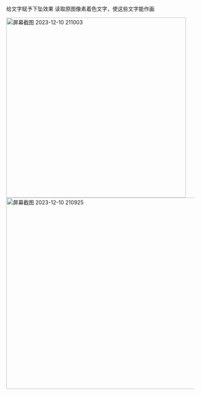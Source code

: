 给文字赋予下坠效果
读取原图像素着色文字，使这些文字能作画

<img width="480" alt="屏幕截图 2023-12-10 211003" src="https://github.com/MouseCen/-/assets/150002150/faf72550-211e-4dd7-b8e0-dd4346d4bdb8">
<img width="510" alt="屏幕截图 2023-12-10 210925" src="https://github.com/MouseCen/-/assets/150002150/a0af7fff-28e5-4440-9747-ce800363d0b4">
